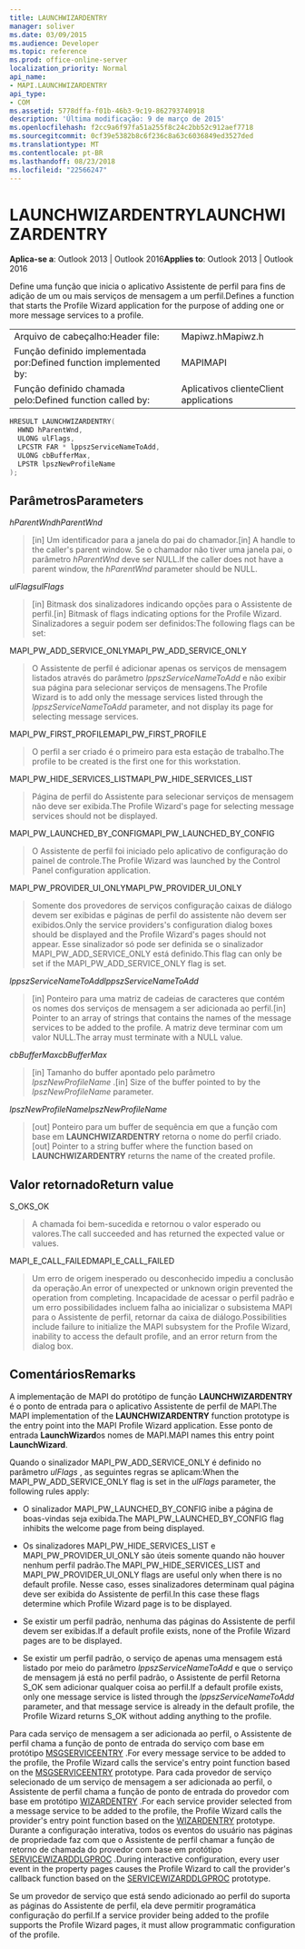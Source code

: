 ```yaml
---
title: LAUNCHWIZARDENTRY
manager: soliver
ms.date: 03/09/2015
ms.audience: Developer
ms.topic: reference
ms.prod: office-online-server
localization_priority: Normal
api_name:
- MAPI.LAUNCHWIZARDENTRY
api_type:
- COM
ms.assetid: 5778dffa-f01b-46b3-9c19-862793740918
description: 'Última modificação: 9 de março de 2015'
ms.openlocfilehash: f2cc9a6f97fa51a255f8c24c2bb52c912aef7718
ms.sourcegitcommit: 0cf39e5382b8c6f236c8a63c6036849ed3527ded
ms.translationtype: MT
ms.contentlocale: pt-BR
ms.lasthandoff: 08/23/2018
ms.locfileid: "22566247"
---
```

# <a name="launchwizardentry"></a><span data-ttu-id="71f68-103">LAUNCHWIZARDENTRY</span><span class="sxs-lookup"><span data-stu-id="71f68-103">LAUNCHWIZARDENTRY</span></span>

  
  
<span data-ttu-id="71f68-104">**Aplica-se a**: Outlook 2013 | Outlook 2016</span><span class="sxs-lookup"><span data-stu-id="71f68-104">**Applies to**: Outlook 2013 | Outlook 2016</span></span> 
  
<span data-ttu-id="71f68-105">Define uma função que inicia o aplicativo Assistente de perfil para fins de adição de um ou mais serviços de mensagem a um perfil.</span><span class="sxs-lookup"><span data-stu-id="71f68-105">Defines a function that starts the Profile Wizard application for the purpose of adding one or more message services to a profile.</span></span> 
  
|||
|:-----|:-----|
|<span data-ttu-id="71f68-106">Arquivo de cabeçalho:</span><span class="sxs-lookup"><span data-stu-id="71f68-106">Header file:</span></span>  <br/> |<span data-ttu-id="71f68-107">Mapiwz.h</span><span class="sxs-lookup"><span data-stu-id="71f68-107">Mapiwz.h</span></span>  <br/> |
|<span data-ttu-id="71f68-108">Função definido implementada por:</span><span class="sxs-lookup"><span data-stu-id="71f68-108">Defined function implemented by:</span></span>  <br/> |<span data-ttu-id="71f68-109">MAPI</span><span class="sxs-lookup"><span data-stu-id="71f68-109">MAPI</span></span>  <br/> |
|<span data-ttu-id="71f68-110">Função definido chamada pelo:</span><span class="sxs-lookup"><span data-stu-id="71f68-110">Defined function called by:</span></span>  <br/> |<span data-ttu-id="71f68-111">Aplicativos cliente</span><span class="sxs-lookup"><span data-stu-id="71f68-111">Client applications</span></span>  <br/> |
   
```cpp
HRESULT LAUNCHWIZARDENTRY(
  HWND hParentWnd,
  ULONG ulFlags,
  LPCSTR FAR * lppszServiceNameToAdd,
  ULONG cbBufferMax,
  LPSTR lpszNewProfileName
);
```

## <a name="parameters"></a><span data-ttu-id="71f68-112">Parâmetros</span><span class="sxs-lookup"><span data-stu-id="71f68-112">Parameters</span></span>

 <span data-ttu-id="71f68-113">_hParentWnd_</span><span class="sxs-lookup"><span data-stu-id="71f68-113">_hParentWnd_</span></span>
  
> <span data-ttu-id="71f68-114">[in] Um identificador para a janela do pai do chamador.</span><span class="sxs-lookup"><span data-stu-id="71f68-114">[in] A handle to the caller's parent window.</span></span> <span data-ttu-id="71f68-115">Se o chamador não tiver uma janela pai, o parâmetro _hParentWnd_ deve ser NULL.</span><span class="sxs-lookup"><span data-stu-id="71f68-115">If the caller does not have a parent window, the  _hParentWnd_ parameter should be NULL.</span></span> 
    
 <span data-ttu-id="71f68-116">_ulFlags_</span><span class="sxs-lookup"><span data-stu-id="71f68-116">_ulFlags_</span></span>
  
> <span data-ttu-id="71f68-117">[in] Bitmask dos sinalizadores indicando opções para o Assistente de perfil.</span><span class="sxs-lookup"><span data-stu-id="71f68-117">[in] Bitmask of flags indicating options for the Profile Wizard.</span></span> <span data-ttu-id="71f68-118">Sinalizadores a seguir podem ser definidos:</span><span class="sxs-lookup"><span data-stu-id="71f68-118">The following flags can be set:</span></span>
    
<span data-ttu-id="71f68-119">MAPI_PW_ADD_SERVICE_ONLY</span><span class="sxs-lookup"><span data-stu-id="71f68-119">MAPI_PW_ADD_SERVICE_ONLY</span></span> 
  
> <span data-ttu-id="71f68-120">O Assistente de perfil é adicionar apenas os serviços de mensagem listados através do parâmetro _lppszServiceNameToAdd_ e não exibir sua página para selecionar serviços de mensagens.</span><span class="sxs-lookup"><span data-stu-id="71f68-120">The Profile Wizard is to add only the message services listed through the  _lppszServiceNameToAdd_ parameter, and not display its page for selecting message services.</span></span> 
    
<span data-ttu-id="71f68-121">MAPI_PW_FIRST_PROFILE</span><span class="sxs-lookup"><span data-stu-id="71f68-121">MAPI_PW_FIRST_PROFILE</span></span> 
  
> <span data-ttu-id="71f68-122">O perfil a ser criado é o primeiro para esta estação de trabalho.</span><span class="sxs-lookup"><span data-stu-id="71f68-122">The profile to be created is the first one for this workstation.</span></span> 
    
<span data-ttu-id="71f68-123">MAPI_PW_HIDE_SERVICES_LIST</span><span class="sxs-lookup"><span data-stu-id="71f68-123">MAPI_PW_HIDE_SERVICES_LIST</span></span> 
  
> <span data-ttu-id="71f68-124">Página de perfil do Assistente para selecionar serviços de mensagem não deve ser exibida.</span><span class="sxs-lookup"><span data-stu-id="71f68-124">The Profile Wizard's page for selecting message services should not be displayed.</span></span> 
    
<span data-ttu-id="71f68-125">MAPI_PW_LAUNCHED_BY_CONFIG</span><span class="sxs-lookup"><span data-stu-id="71f68-125">MAPI_PW_LAUNCHED_BY_CONFIG</span></span> 
  
> <span data-ttu-id="71f68-126">O Assistente de perfil foi iniciado pelo aplicativo de configuração do painel de controle.</span><span class="sxs-lookup"><span data-stu-id="71f68-126">The Profile Wizard was launched by the Control Panel configuration application.</span></span> 
    
<span data-ttu-id="71f68-127">MAPI_PW_PROVIDER_UI_ONLY</span><span class="sxs-lookup"><span data-stu-id="71f68-127">MAPI_PW_PROVIDER_UI_ONLY</span></span> 
  
> <span data-ttu-id="71f68-128">Somente dos provedores de serviços configuração caixas de diálogo devem ser exibidas e páginas de perfil do assistente não devem ser exibidos.</span><span class="sxs-lookup"><span data-stu-id="71f68-128">Only the service providers's configuration dialog boxes should be displayed and the Profile Wizard's pages should not appear.</span></span> <span data-ttu-id="71f68-129">Esse sinalizador só pode ser definida se o sinalizador MAPI_PW_ADD_SERVICE_ONLY está definido.</span><span class="sxs-lookup"><span data-stu-id="71f68-129">This flag can only be set if the MAPI_PW_ADD_SERVICE_ONLY flag is set.</span></span> 
    
 <span data-ttu-id="71f68-130">_lppszServiceNameToAdd_</span><span class="sxs-lookup"><span data-stu-id="71f68-130">_lppszServiceNameToAdd_</span></span>
  
> <span data-ttu-id="71f68-131">[in] Ponteiro para uma matriz de cadeias de caracteres que contém os nomes dos serviços de mensagem a ser adicionada ao perfil.</span><span class="sxs-lookup"><span data-stu-id="71f68-131">[in] Pointer to an array of strings that contains the names of the message services to be added to the profile.</span></span> <span data-ttu-id="71f68-132">A matriz deve terminar com um valor NULL.</span><span class="sxs-lookup"><span data-stu-id="71f68-132">The array must terminate with a NULL value.</span></span> 
    
 <span data-ttu-id="71f68-133">_cbBufferMax_</span><span class="sxs-lookup"><span data-stu-id="71f68-133">_cbBufferMax_</span></span>
  
> <span data-ttu-id="71f68-134">[in] Tamanho do buffer apontado pelo parâmetro _lpszNewProfileName_ .</span><span class="sxs-lookup"><span data-stu-id="71f68-134">[in] Size of the buffer pointed to by the  _lpszNewProfileName_ parameter.</span></span> 
    
 <span data-ttu-id="71f68-135">_lpszNewProfileName_</span><span class="sxs-lookup"><span data-stu-id="71f68-135">_lpszNewProfileName_</span></span>
  
> <span data-ttu-id="71f68-136">[out] Ponteiro para um buffer de sequência em que a função com base em **LAUNCHWIZARDENTRY** retorna o nome do perfil criado.</span><span class="sxs-lookup"><span data-stu-id="71f68-136">[out] Pointer to a string buffer where the function based on **LAUNCHWIZARDENTRY** returns the name of the created profile.</span></span> 
    
## <a name="return-value"></a><span data-ttu-id="71f68-137">Valor retornado</span><span class="sxs-lookup"><span data-stu-id="71f68-137">Return value</span></span>

<span data-ttu-id="71f68-138">S_OK</span><span class="sxs-lookup"><span data-stu-id="71f68-138">S_OK</span></span> 
  
> <span data-ttu-id="71f68-139">A chamada foi bem-sucedida e retornou o valor esperado ou valores.</span><span class="sxs-lookup"><span data-stu-id="71f68-139">The call succeeded and has returned the expected value or values.</span></span> 
    
<span data-ttu-id="71f68-140">MAPI_E_CALL_FAILED</span><span class="sxs-lookup"><span data-stu-id="71f68-140">MAPI_E_CALL_FAILED</span></span> 
  
> <span data-ttu-id="71f68-141">Um erro de origem inesperado ou desconhecido impediu a conclusão da operação.</span><span class="sxs-lookup"><span data-stu-id="71f68-141">An error of unexpected or unknown origin prevented the operation from completing.</span></span> <span data-ttu-id="71f68-142">Incapacidade de acessar o perfil padrão e um erro possibilidades incluem falha ao inicializar o subsistema MAPI para o Assistente de perfil, retornar da caixa de diálogo.</span><span class="sxs-lookup"><span data-stu-id="71f68-142">Possibilities include failure to initialize the MAPI subsystem for the Profile Wizard, inability to access the default profile, and an error return from the dialog box.</span></span>
    
## <a name="remarks"></a><span data-ttu-id="71f68-143">Comentários</span><span class="sxs-lookup"><span data-stu-id="71f68-143">Remarks</span></span>

<span data-ttu-id="71f68-144">A implementação de MAPI do protótipo de função **LAUNCHWIZARDENTRY** é o ponto de entrada para o aplicativo Assistente de perfil de MAPI.</span><span class="sxs-lookup"><span data-stu-id="71f68-144">The MAPI implementation of the **LAUNCHWIZARDENTRY** function prototype is the entry point into the MAPI Profile Wizard application.</span></span> <span data-ttu-id="71f68-145">Esse ponto de entrada **LaunchWizard**os nomes de MAPI.</span><span class="sxs-lookup"><span data-stu-id="71f68-145">MAPI names this entry point **LaunchWizard**.</span></span> 
  
<span data-ttu-id="71f68-146">Quando o sinalizador MAPI_PW_ADD_SERVICE_ONLY é definido no parâmetro _ulFlags_ , as seguintes regras se aplicam:</span><span class="sxs-lookup"><span data-stu-id="71f68-146">When the MAPI_PW_ADD_SERVICE_ONLY flag is set in the  _ulFlags_ parameter, the following rules apply:</span></span> 
  
- <span data-ttu-id="71f68-147">O sinalizador MAPI_PW_LAUNCHED_BY_CONFIG inibe a página de boas-vindas seja exibida.</span><span class="sxs-lookup"><span data-stu-id="71f68-147">The MAPI_PW_LAUNCHED_BY_CONFIG flag inhibits the welcome page from being displayed.</span></span> 
    
- <span data-ttu-id="71f68-148">Os sinalizadores MAPI_PW_HIDE_SERVICES_LIST e MAPI_PW_PROVIDER_UI_ONLY são úteis somente quando não houver nenhum perfil padrão.</span><span class="sxs-lookup"><span data-stu-id="71f68-148">The MAPI_PW_HIDE_SERVICES_LIST and MAPI_PW_PROVIDER_UI_ONLY flags are useful only when there is no default profile.</span></span> <span data-ttu-id="71f68-149">Nesse caso, esses sinalizadores determinam qual página deve ser exibida do Assistente de perfil.</span><span class="sxs-lookup"><span data-stu-id="71f68-149">In this case these flags determine which Profile Wizard page is to be displayed.</span></span> 
    
- <span data-ttu-id="71f68-150">Se existir um perfil padrão, nenhuma das páginas do Assistente de perfil devem ser exibidas.</span><span class="sxs-lookup"><span data-stu-id="71f68-150">If a default profile exists, none of the Profile Wizard pages are to be displayed.</span></span> 
    
- <span data-ttu-id="71f68-151">Se existir um perfil padrão, o serviço de apenas uma mensagem está listado por meio do parâmetro _lppszServiceNameToAdd_ e que o serviço de mensagem já está no perfil padrão, o Assistente de perfil Retorna S_OK sem adicionar qualquer coisa ao perfil.</span><span class="sxs-lookup"><span data-stu-id="71f68-151">If a default profile exists, only one message service is listed through the  _lppszServiceNameToAdd_ parameter, and that message service is already in the default profile, the Profile Wizard returns S_OK without adding anything to the profile.</span></span> 
    
<span data-ttu-id="71f68-152">Para cada serviço de mensagem a ser adicionada ao perfil, o Assistente de perfil chama a função de ponto de entrada do serviço com base em protótipo [MSGSERVICEENTRY](msgserviceentry.md) .</span><span class="sxs-lookup"><span data-stu-id="71f68-152">For every message service to be added to the profile, the Profile Wizard calls the service's entry point function based on the [MSGSERVICEENTRY](msgserviceentry.md) prototype.</span></span> <span data-ttu-id="71f68-153">Para cada provedor de serviço selecionado de um serviço de mensagem a ser adicionada ao perfil, o Assistente de perfil chama a função de ponto de entrada do provedor com base em protótipo [WIZARDENTRY](wizardentry.md) .</span><span class="sxs-lookup"><span data-stu-id="71f68-153">For each service provider selected from a message service to be added to the profile, the Profile Wizard calls the provider's entry point function based on the [WIZARDENTRY](wizardentry.md) prototype.</span></span> <span data-ttu-id="71f68-154">Durante a configuração interativa, todos os eventos do usuário nas páginas de propriedade faz com que o Assistente de perfil chamar a função de retorno de chamada do provedor com base em protótipo [SERVICEWIZARDDLGPROC](servicewizarddlgproc.md) .</span><span class="sxs-lookup"><span data-stu-id="71f68-154">During interactive configuration, every user event in the property pages causes the Profile Wizard to call the provider's callback function based on the [SERVICEWIZARDDLGPROC](servicewizarddlgproc.md) prototype.</span></span> 
  
<span data-ttu-id="71f68-155">Se um provedor de serviço que está sendo adicionado ao perfil do suporta as páginas do Assistente de perfil, ela deve permitir programática configuração do perfil.</span><span class="sxs-lookup"><span data-stu-id="71f68-155">If a service provider being added to the profile supports the Profile Wizard pages, it must allow programmatic configuration of the profile.</span></span>
  

